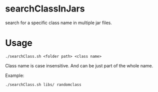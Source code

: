 searchClassInJars
=================

search for a specific class name in multiple jar files.

# Usage
    ./searchClass.sh <folder path> <class name>
Class name is case insensitive. And can be just part of the whole name.

Example:

    ./searchClass.sh libs/ randomclass

